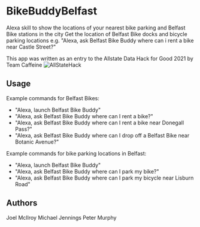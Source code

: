 # BikeBuddyBelfast
Alexa skill to show the locations of your nearest bike parking and Belfast Bike stations in the city
Get the location of Belfast Bike docks and bicycle parking locations e.g. "Alexa, ask Belfast Bike Buddy where can i rent a bike near Castle Street?"

This app was written as an entry to the Allstate Data Hack for Good 2021 by Team Caffeine
![AllStateHack](/images/logo.png)

## Usage
Example commands for Belfast Bikes:
- "Alexa, launch Belfast Bike Buddy"
- "Alexa, ask Belfast Bike Buddy where can I rent a bike?"
- "Alexa, ask Belfast Bike Buddy where can I rent a bike near Donegall Pass?"
- "Alexa, ask Belfast Bike Buddy where can I drop off a Belfast Bike near Botanic Avenue?"

Example commands for bike parking locations in Belfast:
- "Alexa, launch Belfast Bike Buddy"
- "Alexa, ask Belfast Bike Buddy where can I park my bike?"
- "Alexa, ask Belfast Bike Buddy where can I park my bicycle near Lisburn Road"

## Authors
Joel McIlroy
Michael Jennings
Peter Murphy
